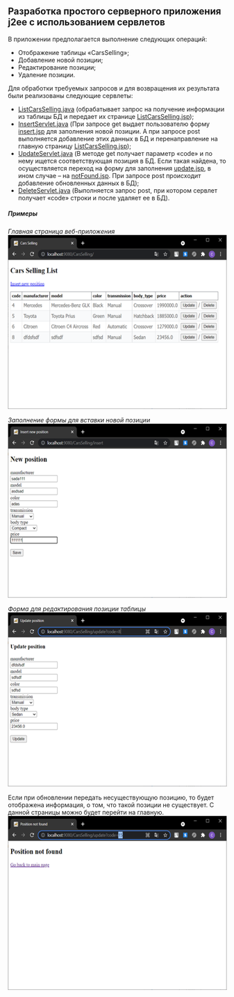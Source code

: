 ## Разработка простого серверного приложения j2ee с использованием сервлетов  
  
В приложении предполагается выполнение следующих операций:  
* Отображение таблицы «CarsSelling»;
* Добавление новой позиции;
* Редактирование позиции;
* Удаление позиции.  
  

Для обработки требуемых запросов и для возвращения их результата были реализованы следующие сервлеты:  
* [ListCarsSelling.java](https://github.com/1i10/Server-application-development/blob/main/CarsSelling/src/main/java/servlet/ListCarsSelling.java) (обрабатывает запрос на получение информации из таблицы БД и передает их странице [ListCarsSelling.jsp](https://github.com/1i10/Server-application-development/blob/main/CarsSelling/src/main/webapp/ListCarsSelling.jsp));
* [InsertServlet.java](https://github.com/1i10/Server-application-development/blob/main/CarsSelling/src/main/java/servlet/InsertServlet.java) (При запросе get выдает пользователю форму [insert.jsp](https://github.com/1i10/Server-application-development/blob/main/CarsSelling/src/main/webapp/insert.jsp) для заполнения новой позиции. А при запросе post выполняется добавление этих данных в БД и перенаправление на главную страницу [ListCarsSelling.jsp](https://github.com/1i10/Server-application-development/blob/main/CarsSelling/src/main/webapp/ListCarsSelling.jsp));
* [UpdateServlet.java](https://github.com/1i10/Server-application-development/blob/main/CarsSelling/src/main/java/servlet/UpdateServlet.java) (В методе get получает параметр «code» и по нему ищется соответствующая позиция в БД. Если такая найдена, то осуществляется переход на форму для заполнения [update.jsp](https://github.com/1i10/Server-application-development/blob/main/CarsSelling/src/main/webapp/update.jsp), в ином случае – на [notFound.jsp](https://github.com/1i10/Server-application-development/blob/main/CarsSelling/src/main/webapp/notFound.jsp). При запросе post происходит добавление обновленных данных в БД);
* [DeleteServlet.java](https://github.com/1i10/Server-application-development/blob/main/CarsSelling/src/main/java/servlet/DeleteServlet.java) (Выполняется запрос post, при котором сервлет получает «code» строки и после удаляет ее в БД).  
  

##### Примеры  
  
*Главная страница веб-приложения*    
<img src="https://github.com/1i10/Server-application-development/blob/main/Examples/CarsSelling1.png" width="600" height="400" />  
  
*Заполнение формы для вставки новой позиции*  
<img src="https://github.com/1i10/Server-application-development/blob/main/Examples/CarsSelling2.png" width="600" height="400" />  
  
*Форма для редактирования позиции таблицы*  
<img src="https://github.com/1i10/Server-application-development/blob/main/Examples/CarsSelling3.png" width="600" height="400" />   
  
Если при обновлении передать несуществующую позицию, то будет отображена информация, о том, что такой позиции не существует. С данной страницы можно будет перейти на главную.  
<img src="https://github.com/1i10/Server-application-development/blob/main/Examples/CarsSelling4.png" width="600" height="400" />


